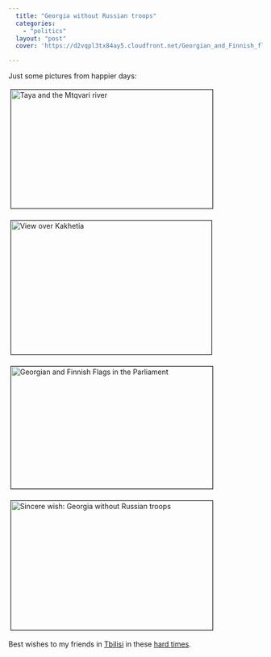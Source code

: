 ```yaml
---
  title: "Georgia without Russian troops"
  categories: 
    - "politics"
  layout: "post"
  cover: 'https://d2vqpl3tx84ay5.cloudfront.net/Georgian_and_Finnish_flags_parliament-tm.jpg'

---
```

<p>
Just some pictures from happier days:
</p><p>
<a href="https://d2vqpl3tx84ay5.cloudfront.net/the_kura_river.JPG"><img src="https://d2vqpl3tx84ay5.cloudfront.net/the_kura_river-tm.jpg" height="235" width="400" border="1" hspace="4" vspace="4" alt="Taya and the Mtqvari river" title="Taya and the Mtqvari river" /></a>
</p><p>
<a href="https://d2vqpl3tx84ay5.cloudfront.net/view_over_kakhetia.JPG"><img src="https://d2vqpl3tx84ay5.cloudfront.net/view_over_kakhetia-tm.jpg" height="265" width="398" border="1" hspace="4" vspace="4" alt="View over Kakhetia" title="View over Kakhetia" /></a>
</p><p>
<a href="https://d2vqpl3tx84ay5.cloudfront.net/Georgian_and_Finnish_flags_parliament.JPG"><img src="https://d2vqpl3tx84ay5.cloudfront.net/Georgian_and_Finnish_flags_parliament-tm.jpg" height="242" width="400" border="1" hspace="4" vspace="4" alt="Georgian and Finnish Flags in the Parliament" title="Georgian and Finnish Flags in the Parliament" /></a>
</p><p>
<a href="https://d2vqpl3tx84ay5.cloudfront.net/Georgia_without_Russian_troops.JPG"><img src="https://d2vqpl3tx84ay5.cloudfront.net/Georgia_without_Russian_troops-tm.jpg" height="256" width="400" border="1" hspace="4" vspace="4" alt="Sincere wish: Georgia without Russian troops" title="Sincere wish: Georgia without Russian troops" /></a>
</p><p>
Best wishes to my friends in <a href="http://en.wikipedia.org/wiki/Tbilisi">Tbilisi</a> in these <a href="http://en.wikipedia.org/wiki/2008_South_Ossetia_war">hard times</a>.
</p>
